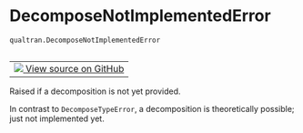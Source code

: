 # DecomposeNotImplementedError
`qualtran.DecomposeNotImplementedError`


<table class="tfo-notebook-buttons tfo-api nocontent" align="left">
<td>
  <a target="_blank" href="https://github.com/quantumlib/cirq-qubitization/blob/main/qualtran/_infra/bloq.py#L44-L49">
    <img src="https://www.tensorflow.org/images/GitHub-Mark-32px.png" />
    View source on GitHub
  </a>
</td>
</table>



Raised if a decomposition is not yet provided.

<!-- Placeholder for "Used in" -->

In contrast to `DecomposeTypeError`, a decomposition is theoretically possible; just not
implemented yet.

